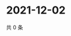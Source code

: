 # 2021-12-02

共 0 条

<!-- BEGIN WEIBO -->
<!-- 最后更新时间 Thu Dec 02 2021 00:17:53 GMT+0800 (China Standard Time) -->

<!-- END WEIBO -->
